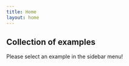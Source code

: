 ```yaml
---
title: Home
layout: home
---
```


## Collection of examples

Please select an example in the sidebar menu!
